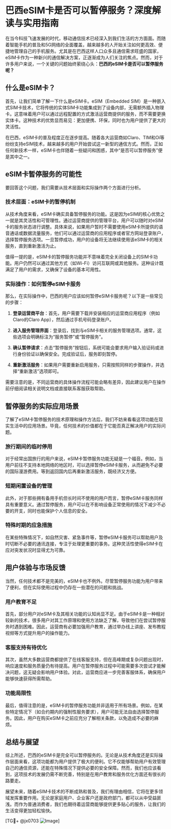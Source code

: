 # 巴西eSIM卡是否可以暂停服务？深度解读与实用指南

在当今科技飞速发展的时代，移动通信技术已经深入到我们生活的方方面面。而随着智能手机的普及和5G网络的全面覆盖，越来越多的人开始关注如何更高效、便捷地管理自己的手机服务。尤其是在巴西这样人口众多且通信需求旺盛的国家，eSIM卡作为一种新兴的通信解决方案，正逐渐成为人们关注的焦点。然而，对于许多用户来说，一个关键的问题始终萦绕心头：**巴西的eSIM卡是否可以暂停服务呢？**

## 什么是eSIM卡？

首先，让我们简单了解一下什么是eSIM卡。eSIM（Embedded SIM）是一种嵌入式SIM卡技术，它将传统的实体SIM卡功能集成到了设备内部，无需额外插入物理卡。这意味着用户可以通过远程配置的方式激活运营商提供的服务，而不需要更换实体卡。这种技术的优势显而易见：更加便携、环保，同时也为用户提供了更大的灵活性。

在巴西，eSIM卡的普及程度正在逐步提高。随着各大运营商如Claro、TIM和Oi等纷纷支持eSIM技术，越来越多的用户开始尝试这一新型的通信方式。然而，正如任何新技术一样，eSIM卡也伴随着一些疑问和困惑，其中“是否可以暂停服务”便是其中之一。

## eSIM卡暂停服务的可能性

要回答这个问题，我们需要从技术层面和实际操作两个方面进行分析。

### 技术层面：eSIM卡的暂停机制

从技术角度来看，eSIM卡确实具备暂停服务的功能。这是因为eSIM的核心优势之一就是其灵活性和可管理性。通过运营商提供的管理平台，用户可以随时对eSIM卡的服务状态进行调整。具体来说，如果用户暂时不需要使用eSIM卡所提供的语音通话或数据流量服务，他们可以通过运营商的应用程序或者官方网站登录账户，选择暂停服务选项。一旦暂停成功，用户的设备将无法继续使用该eSIM卡的相关服务，直到重新激活为止。

值得一提的是，eSIM卡的暂停服务功能并不意味着完全关闭设备上的SIM卡功能。用户仍然可以通过其他方式（如Wi-Fi）访问互联网或其他服务。这种设计既满足了用户的需求，又确保了设备的基本可用性。

### 实际操作：如何暂停eSIM卡服务

那么，在实际操作中，巴西的用户应该如何暂停eSIM卡服务呢？以下是一些常见的步骤：

1. **登录运营商平台**：首先，用户需要下载并安装相应的运营商应用程序（例如Claro的Claro App），然后通过手机号码登录账户。
   
2. **进入服务管理界面**：登录后，找到与eSIM卡相关的服务管理选项。通常，这些选项会明确标注为“服务暂停”或“暂停服务”。

3. **确认暂停请求**：点击“暂停服务”按钮后，系统可能会要求用户输入验证码或进行身份验证以确保安全。完成验证后，服务即刻暂停。

4. **重新激活服务**：如果用户需要重新启用服务，只需按照同样的步骤操作，并选择“重新激活”选项即可。

需要注意的是，不同运营商的具体操作流程可能会略有差异，因此建议用户在操作前仔细阅读相关说明文档或直接联系客服获取帮助。

## 暂停服务的实际应用场景

了解了eSIM卡暂停服务的技术原理和操作方法后，我们不妨来看看这项功能在现实生活中的应用场景。毕竟，任何技术的价值都在于它能否真正解决用户的实际问题。

### 旅行期间的临时停用

对于经常出国旅行的用户来说，eSIM卡暂停服务功能无疑是一个福音。例如，当用户前往不支持本地网络的地区时，可以选择暂停eSIM卡服务，从而避免不必要的国际漫游费用。等到返回国内后再重新激活服务，既经济又方便。

### 短期闲置设备的管理

此外，对于那些拥有备用手机但长时间不使用的用户而言，暂停eSIM卡服务同样具有重要意义。通过暂停服务，用户可以在不影响设备正常使用的情况下减少不必要的开支，同时也能保护个人信息的安全。

### 特殊时期的应急措施

在某些特殊情况下，如自然灾害、紧急事件等，暂停eSIM卡服务可以帮助用户及时切断不必要的通讯连接，专注于处理更重要的事务。这种灵活性使得eSIM卡在应对突发状况时显得尤为可靠。

## 用户体验与市场反馈

当然，任何技术都不是完美的，eSIM卡也不例外。尽管暂停服务功能为用户带来了便利，但在实际使用过程中仍存在一些潜在的问题和挑战。

### 用户教育不足

首先，部分用户对eSIM卡及其相关功能的认知尚显不足。由于eSIM卡是一种相对较新的技术，很多用户对其工作原理和使用方法缺乏了解，导致他们在尝试暂停服务时遇到困难。因此，运营商有必要加强用户教育，通过举办线上讲座、发布教程视频等方式提升用户的操作能力。

### 客服支持有待优化

其次，虽然大多数运营商都提供了在线客服支持，但在高峰期或复杂问题出现时，响应速度和服务质量仍有待提高。用户在暂停服务过程中可能需要多次尝试才能解决问题，这无疑会影响用户体验。对此，运营商应进一步完善客服体系，确保用户能够快速获得所需帮助。

### 功能局限性

最后，值得注意的是，eSIM卡的暂停服务功能并非适用于所有场景。例如，在某些特定情况下（如合约期内的强制性服务要求），用户可能无法自由选择暂停服务。因此，用户在购买eSIM卡之前应充分了解相关条款，以免造成不必要的麻烦。

## 总结与展望

综上所述，巴西的eSIM卡是完全可以暂停服务的。无论是从技术角度还是实际操作层面来看，这项功能都为用户提供了极大的便利。它不仅能够帮助用户有效管理自己的通信资源，还能在特殊情况下提供必要的安全保障。然而，我们也应该看到，这项技术的发展仍需不断完善，特别是在用户教育和服务优化方面还有很长的路要走。

展望未来，随着eSIM卡技术的不断成熟和普及，我们有理由相信，它将在更多领域发挥重要作用。无论是家庭用户、企业客户还是政府部门，都可以从中受益匪浅。而作为普通消费者，我们也期待着运营商能够提供更多贴心的服务，让我们的生活变得更加轻松愉快。

[TG💪+ @jx0703 ![Image](https://github.com/user-attachments/assets/dbca1d08-cadb-493c-b0ec-ad6f7a83f270)]
